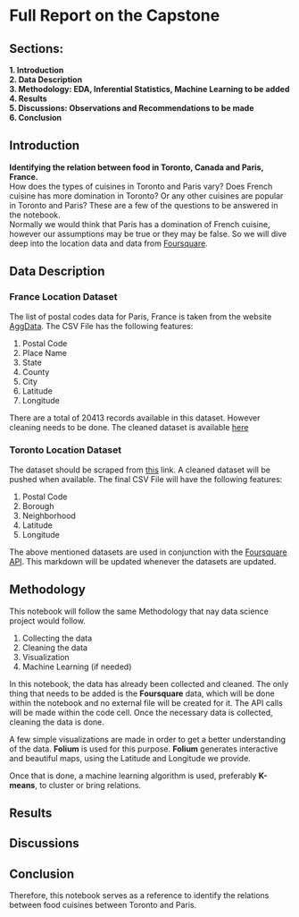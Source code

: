 # Full Report on the Capstone

## Sections:
**1. Introduction**  
**2. Data Description**  
**3. Methodology: EDA, Inferential Statistics, Machine Learning to be added**  
**4. Results**  
**5. Discussions: Observations and Recommendations to be made**  
**6. Conclusion**


## Introduction
**Identifying the relation between food in Toronto, Canada and Paris, France.**  
How does the types of cuisines in Toronto and Paris vary?
Does French cuisine has more domination in Toronto? Or any other cuisines are popular in Toronto and Paris?
These are a few of the questions to be answered in the notebook.  
Normally we would think that Paris has a domination of French cuisine, however our assumptions may be true or they may be false.
So we will dive deep into the location data and data from [Foursquare](https://foursquare.com).

## Data Description
### France Location Dataset
The list of postal codes data for Paris, France is taken from the website [AggData](www.aggdata.com).
The CSV File has the following features:
1. Postal Code
2. Place Name
3. State
4. County
5. City
6. Latitude
7. Longitude

There are a total of 20413 records available in this dataset.
However cleaning needs to be done. The cleaned dataset is available [here]()

### Toronto Location Dataset
The dataset should be scraped from [this](https://en.wikipedia.org/wiki/List_of_postal_codes_of_Canada:_M) link.
A cleaned dataset will be pushed when available.
The final CSV File will have the following features:
1. Postal Code
2. Borough
3. Neighborhood
4. Latitude
5. Longitude

The above mentioned datasets are used in conjunction with the [Foursquare API](https://foursquare.com/).
This markdown will be updated whenever the datasets are updated.

## Methodology
This notebook will follow the same Methodology that nay data science project would follow.
1. Collecting the data
2. Cleaning the data
3. Visualization
4. Machine Learning (if needed)  

In this notebook, the data has already been collected and cleaned. The only thing that needs to be added is
the **Foursquare** data, which will be done within the notebook and no external file will be created for it.
The API calls will be made within the code cell. Once the necessary data is collected, cleaning the data is done.  

A few simple visualizations are made in order to get a better understanding of the data. **Folium** is used for this purpose.
**Folium** generates interactive and beautiful maps, using the Latitude and Longitude we provide.  

Once that is done, a machine learning algorithm is used, preferably **K-means**, to cluster or bring relations.

## Results





## Discussions



## Conclusion
Therefore, this notebook serves as a reference to identify the relations between food cuisines between Toronto and Paris.
